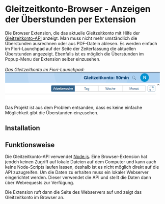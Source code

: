 # Gleitzeitkonto-Browser - Anzeigen der Überstunden per Extension

Die Browser Extension, die das aktuelle Gleitzeitkonto mit Hilfe der [Gleitzeitkonto-API](https://github.com/julius-boettger/gleitzeitkonto-api) anzeigt. Man muss nicht mehr umständlich die Überstunden ausrechnen oder aus PDF-Datein ablesen. Es werden einfach im Fiori-Launchpad auf der Seite der Zeiterfassung die aktuellen Überstunden angezeigt. Ebenfalls ist es möglich die Überstunden im Popup-Menu der Extension selber einzusehen.
<br><br>
*Das Gleitzeitkonto im Fiori-Launchpad:*
<br>
![Gleitzeitkonto im Fiori-Launchpad](./GleitzeitkontoFioriLaunchpad.png)

Das Projekt ist aus dem Problem entsanden, dass es keine einfache Möglichkeit gibt die Überstunden einzusehen.


## Installation



## Funktionsweise

Die Gleitzeitkonto-API verwendet [Node.js](https://nodejs.org/). Eine Browser-Extension hat jeodch keinen Zugriff auf lokale Dateien auf dem Computer und kann auch keine Node-Scripts laufen lassen, deshalb ist es nicht möglich direkt auf die API zuzugreifen. Um die Daten zu erhalten muss ein lokaler Webserver eingerichtet werden. Dieser verwendet die API und stellt die Daten dann über Webrequests zur Verfügung.

Die Extension ruft dann die Seite des Webservers auf und zeigt das Gleitzeitkonto im Browser an.